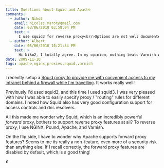 ```yaml
---
title: Questions about Squid and Apache
comments:
  - author: Niko2
    email: nicolas.marot@gmail.com
    date: 03/06/2010 03:58:04 PM
    text: >
      I use squid3 for reverse proxy<br/>Options are not well documented, but it works.<br/>Varnish or nginx are better, but it works with squid (even 2.7)
  - author: Albert
    date: 03/06/2010 10:21:34 PM
    text: >
      Hi Niko2, I totally agree. In my opinion, nothing beats Varnish when it comes to the reverse proxy cache. For hybrid reverse proxy and fastcgi cache, nginx is tough to beat because it can handle connections and serve static files so well.<br/><br/>For forward proxies, Squid is nice because it has so many configuration options. But that's a double edged sword. It does almost too much in many situations!!<br/><br/>Other alternatives to Squid are tinyproxy and polipo, but they are very simple.<br/><br/>And there are plenty of reverse proxy caches too... pound (quite nice for ssl), or lighttpd.
date: 2009-11-10
tags: apache,nginx,proxies,squid,varnish
---
```

I recently setup a [Squid proxy to provide me with convenient access to my intranet behind a firewall while I'm travelling](http://www.vpnzen.com/blog/2009/10/vpn-versus-http-proxy.html). It works really well!

Previously I'd used squid2, and this time I used squid3. I was very pleased with how I was able to easily specify proxy / "routing" rules for different domains. I noted how Squid also has very good configuration support for access controls and dns resolvers.

All this made me wonder why Squid, which is an incredibly powerful _forward_ proxy, bothers to support reverse proxy features at all? To reverse proxy, I use NGINX, Pound, Apache, and Varnish.

On the flip side, I have to wonder why Apache supports forward proxy features? Seems to me its really a non-feature, even more of a security risk than anything else. If I recall correctly, the forward proxy features are disabled by default, which is a good thing!

¥

